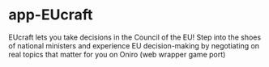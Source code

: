 # app-EUcraft
EUcraft lets you take decisions in the Council of the EU! Step into the shoes of national ministers and experience EU decision-making by negotiating on real topics that matter for you on Oniro (web wrapper game port)
